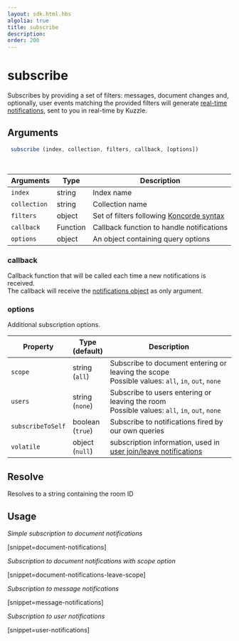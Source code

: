 ```yaml
---
layout: sdk.html.hbs
algolia: true
title: subscribe
description:
order: 200
---
```


# subscribe

Subscribes by providing a set of filters: messages, document changes and, optionally, user events matching the provided filters will generate [real-time notifications]({{site_base_path}}api/1/notifications), sent to you in real-time by Kuzzle.

## Arguments

```javascript
 subscribe (index, collection, filters, callback, [options])
```

<br/>

| Arguments    | Type    | Description |
|--------------|---------|-------------|
| ``index`` | string | Index name    |
| ``collection`` | string | Collection name    |
| ``filters`` | object | Set of filters following [Koncorde syntax]({{site_base_path}}kuzzle-dsl/1/essential/koncorde) |
| ``callback`` | Function | Callback function to handle notifications |
| ``options`` | object | An object containing query options |

### callback

Callback function that will be called each time a new notifications is received.  
The callback will receive the [notifications object]({{site_base_path}}sdk-reference/js/6/essentials/realtime-notifications) as only argument.  

### options

Additional subscription options.

| Property   | Type<br/>(default)    | Description                       |
| ---------- | ------- | --------------------------------- |
| `scope` | string<br/>(`all`) | Subscribe to document entering or leaving the scope</br>Possible values: `all`, `in`, `out`, `none` |
| `users` | string<br/>(`none`) | Subscribe to users entering or leaving the room</br>Possible values: `all`, `in`, `out`, `none` |
| `subscribeToSelf` | boolean<br/>(`true`) | Subscribe to notifications fired by our own queries |
| `volatile` | object<br/>(`null`) | subscription information, used in [user join/leave notifications]({{site_base_path}}api/1/volatile-data) |

## Resolve

Resolves to a string containing the room ID

## Usage

*Simple subscription to document notifications*

[snippet=document-notifications]

*Subscription to document notifications with scope option*

[snippet=document-notifications-leave-scope]

*Subscription to message notifications*

[snippet=message-notifications]

*Subscription to user notifications*

[snippet=user-notifications]
